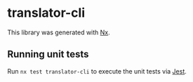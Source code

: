 # translator-cli

This library was generated with [Nx](https://nx.dev).

## Running unit tests

Run `nx test translator-cli` to execute the unit tests via [Jest](https://jestjs.io).
